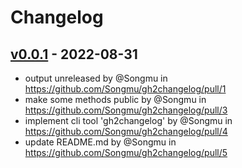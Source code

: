 # Changelog

## [v0.0.1](https://github.com/Songmu/gh2changelog/commits/v0.0.1) - 2022-08-31
- output unreleased by @Songmu in https://github.com/Songmu/gh2changelog/pull/1
- make some methods public by @Songmu in https://github.com/Songmu/gh2changelog/pull/3
- implement cli tool 'gh2changelog' by @Songmu in https://github.com/Songmu/gh2changelog/pull/4
- update README.md by @Songmu in https://github.com/Songmu/gh2changelog/pull/5
